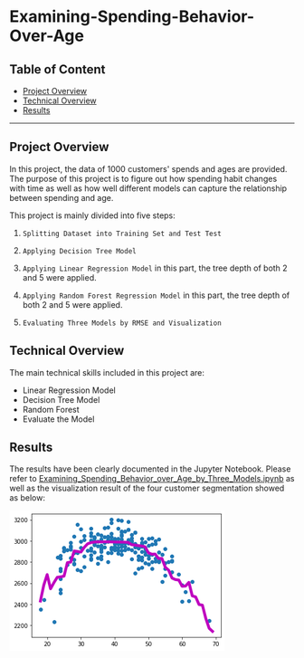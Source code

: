 # Examining-Spending-Behavior-Over-Age

## Table of Content
  - [Project Overview](#projectoverview)
  - [Technical Overview](#technicaloverview)
  - [Results](#results)
  
***

<a id='projectoverview'></a>
## Project Overview

In this project, the data of 1000 customers' spends and ages are provided. The purpose of this project is to figure out how spending habit changes with time as well as how well different models can capture the relationship between spending and age.

This project is mainly divided into five steps:

1. `Splitting Dataset into Training Set and Test Test`

2. `Applying Decision Tree Model`

3. `Applying Linear Regression Model` in this part, the tree depth of both 2 and 5 were applied.

4. `Applying Random Forest Regression Model` in this part, the tree depth of both 2 and 5 were applied. 

5. `Evaluating Three Models by RMSE and Visualization`

<a id='technicaloverview'></a>
## Technical Overview

The main technical skills included in this project are: 

* Linear Regression Model 
* Decision Tree Model
* Random Forest
* Evaluate the Model

<a id='results'></a>
## Results

The results have been clearly documented in the Jupyter Notebook. Please refer to [Examining_Spending_Behavior_over_Age_by_Three_Models.ipynb](Examining_Spending_Behavior_over_Age_by_Three_Models.ipynb) as well as the visualization result of the four customer segmentation showed as below:


![](/images/viz_by_random_forest_depth5.png)
